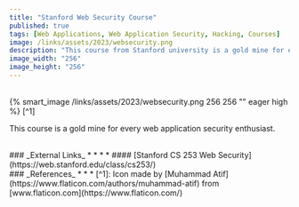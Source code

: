```yaml
---
title: "Stanford Web Security Course"
published: true
tags: [Web Applications, Web Application Security, Hacking, Courses]
image: /links/assets/2023/websecurity.png
description: "This course from Stanford university is a gold mine for every web application security enthusiast."
image_width: "256"
image_height: "256"
---
```


<br>
{% smart_image /links/assets/2023/websecurity.png 256 256 "" eager high %}
[^1]
<br>

This course is a gold mine for every web application security enthusiast.

<br>
### _External Links_
* * *
* #### [Stanford CS 253 Web Security](https://web.stanford.edu/class/cs253/)

<br>
### _References_
* * *
[^1]: Icon made by [Muhammad Atif](https://www.flaticon.com/authors/muhammad-atif) from [www.flaticon.com](https://www.flaticon.com/)
